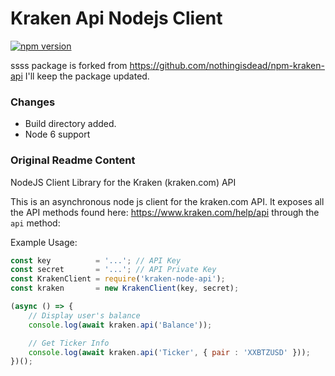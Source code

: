 Kraken Api Nodejs Client
========================


[![npm version](https://badge.fury.io/js/kraken-node-api.svg)](https://badge.fury.io/js/kraken-node-api)

ssss package is forked from https://github.com/nothingisdead/npm-kraken-api
I'll keep the package updated.


### Changes
- Build directory added.
- Node 6 support


### Original Readme Content

NodeJS Client Library for the Kraken (kraken.com) API

This is an asynchronous node js client for the kraken.com API. It exposes all the API methods found here: https://www.kraken.com/help/api through the ```api``` method:

Example Usage:

```javascript
const key          = '...'; // API Key
const secret       = '...'; // API Private Key
const KrakenClient = require('kraken-node-api');
const kraken       = new KrakenClient(key, secret);

(async () => {
	// Display user's balance
	console.log(await kraken.api('Balance'));

	// Get Ticker Info
	console.log(await kraken.api('Ticker', { pair : 'XXBTZUSD' }));
})();
```


